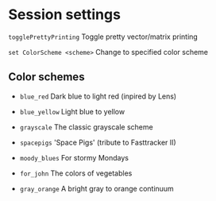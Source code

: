 # Session settings


`togglePrettyPrinting`           Toggle pretty vector/matrix printing

`set ColorScheme <scheme>`       Change to specified color scheme


## Color schemes


* `blue_red`                     Dark blue to light red (inpired by Lens)

* `blue_yellow`                  Light blue to yellow

* `grayscale`                    The classic grayscale scheme

* `spacepigs`                    'Space Pigs' (tribute to Fasttracker II)

* `moody_blues`                  For stormy Mondays

* `for_john`                     The colors of vegetables

* `gray_orange`                  A bright gray to orange continuum
